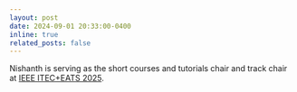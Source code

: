 ```yaml
---
layout: post
date: 2024-09-01 20:33:00-0400
inline: true
related_posts: false
---
```


Nishanth is serving as the short courses and tutorials chair and track chair at [IEEE ITEC+EATS 2025](https://itec-conf.com/).
